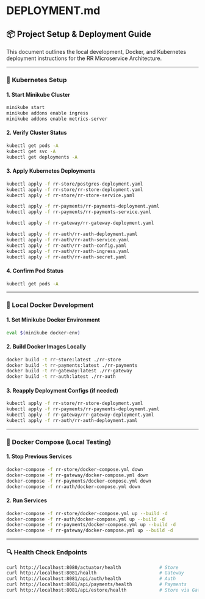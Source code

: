 # DEPLOYMENT.md

## 📦 Project Setup & Deployment Guide

This document outlines the local development, Docker, and Kubernetes deployment instructions for the RR Microservice Architecture.

---

### 🔧 Kubernetes Setup

#### 1. Start Minikube Cluster
```bash
minikube start
minikube addons enable ingress
minikube addons enable metrics-server
```

#### 2. Verify Cluster Status
```bash
kubectl get pods -A
kubectl get svc -A
kubectl get deployments -A
```

#### 3. Apply Kubernetes Deployments
```bash
kubectl apply -f rr-store/postgres-deployment.yaml
kubectl apply -f rr-store/rr-store-deployment.yaml
kubectl apply -f rr-store/rr-store-service.yaml

kubectl apply -f rr-payments/rr-payments-deployment.yaml
kubectl apply -f rr-payments/rr-payments-service.yaml

kubectl apply -f rr-gateway/rr-gateway-deployment.yaml

kubectl apply -f rr-auth/rr-auth-deployment.yaml
kubectl apply -f rr-auth/rr-auth-service.yaml
kubectl apply -f rr-auth/rr-auth-config.yaml
kubectl apply -f rr-auth/rr-auth-ingress.yaml
kubectl apply -f rr-auth/rr-auth-secret.yaml
```

#### 4. Confirm Pod Status
```bash
kubectl get pods -A
```

---

### 🐳 Local Docker Development

#### 1. Set Minikube Docker Environment
```bash
eval $(minikube docker-env)
```

#### 2. Build Docker Images Locally
```bash
docker build -t rr-store:latest ./rr-store
docker build -t rr-payments:latest ./rr-payments
docker build -t rr-gateway:latest ./rr-gateway
docker build -t rr-auth:latest ./rr-auth
```

#### 3. Reapply Deployment Configs (if needed)
```bash
kubectl apply -f rr-store/rr-store-deployment.yaml
kubectl apply -f rr-payments/rr-payments-deployment.yaml
kubectl apply -f rr-gateway/rr-gateway-deployment.yaml
kubectl apply -f rr-auth/rr-auth-deployment.yaml
```

---

### 🔁 Docker Compose (Local Testing)

#### 1. Stop Previous Services
```bash
docker-compose -f rr-store/docker-compose.yml down
docker-compose -f rr-gateway/docker-compose.yml down
docker-compose -f rr-payments/docker-compose.yml down
docker-compose -f rr-auth/docker-compose.yml down
```

#### 2. Run Services
```bash
docker-compose -f rr-store/docker-compose.yml up --build -d
docker-compose -f rr-auth/docker-compose.yml up --build -d
docker-compose -f rr-payments/docker-compose.yml up --build -d
docker-compose -f rr-gateway/docker-compose.yml up --build -d
```

---

### 🔍 Health Check Endpoints
```bash
curl http://localhost:8080/actuator/health              # Store
curl http://localhost:8081/health                       # Gateway
curl http://localhost:8081/api/auth/health              # Auth
curl http://localhost:8081/api/payments/health          # Payments
curl http://localhost:8081/api/estore/health            # Store via Gateway
```
